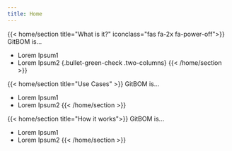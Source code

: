 ```yaml
---
title: Home
---
```

{{< home/section title="What is it?" iconclass="fas fa-2x fa-power-off">}}
GitBOM is...

* Lorem Ipsum1
* Lorem Ipsum2
{.bullet-green-check .two-columns}
{{< /home/section >}}

{{< home/section title="Use Cases" >}}
GitBOM is...

* Lorem Ipsum1
* Lorem Ipsum2
{{< /home/section >}}

{{< home/section title="How it works">}}
GitBOM is...

* Lorem Ipsum1
* Lorem Ipsum2
{{< /home/section >}}
